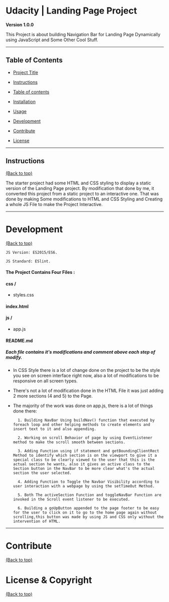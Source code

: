 # Udacity | Landing Page Project

**Version 1.0.0**

This Project is about building Navigation Bar for Landing Page Dynamically using JavaScript and Some Other Cool Stuff.

---

## Table of Contents

- [Project Title](#Udacity-|-Landing-Page-Project)

- [Instructions](#instructions)

- [Table of contents](#table-of-contents)

- [Installation](#installation)

- [Usage](#usage)

- [Development](#development)

- [Contribute](#contribute)

- [License](#License-&-Copyright)

---

## Instructions

[(Back to top)](#table-of-contents)

The starter project had some HTML and CSS styling to display a static version of the Landing Page project. By modification that done by me, it converted this project from a static project to an interactive one. That was done by making Some modifications to HTML and CSS Styling and Creating a whole JS File to make the Project Interactive.

---


# Development

[(Back to top)](#table-of-contents)



````JS Version: ES2015/ES6.````



````JS Standard: ESlint.````



#### The Project Contains Four Files :

#### css /

- styles.css

####  index.html

#### js /

- app.js

####  README.md


##### Each file contains it's modifications and comment above each step of modify.

- In CSS Style there is a lot of change done on the project to be the style you see on screen interface right now, also a lot of modifications to be responsive on all screen types.

- There's not a lot of modification done in the HTML File it was just adding 2 more sections (4 and 5) to the Page.

- The majority of the work was done on app.js, there is a lot of things done there:

        1. Building NavBar Using buildNav() function that executed by foreach loop and other helping methods to create elements and insert text to it and also appending.

        2. Working on scroll Behavior of page by using EventListener method to make the scroll smooth between sections.

        3. Adding Function using if statement and getBoundingClientRect Method to identify which section is on the viewport to give it a special class to be clearly viewed to the user that this is the actual section he wants, also it gives an active class to the Section button in the NavBar to be more clear what's the actual section the user selected.

        4. Adding Function to Toggle the Navbar Visibility according to user interaction with a webpage by using the setTimeOut Method.

        5. Both The activeSection Function and toggleNavBar Function are invoked in the Scroll event listener to be executed.

        6. Building a goUpButton appended to the page footer to be easy for the user to click on it to go to the home page again without scrolling,this button was made by using JS and CSS only without the intervention of HTML.

---

# Contribute

[(Back to top)](#table-of-contents)


# License & Copyright

[(Back to top)](#table-of-contents)
